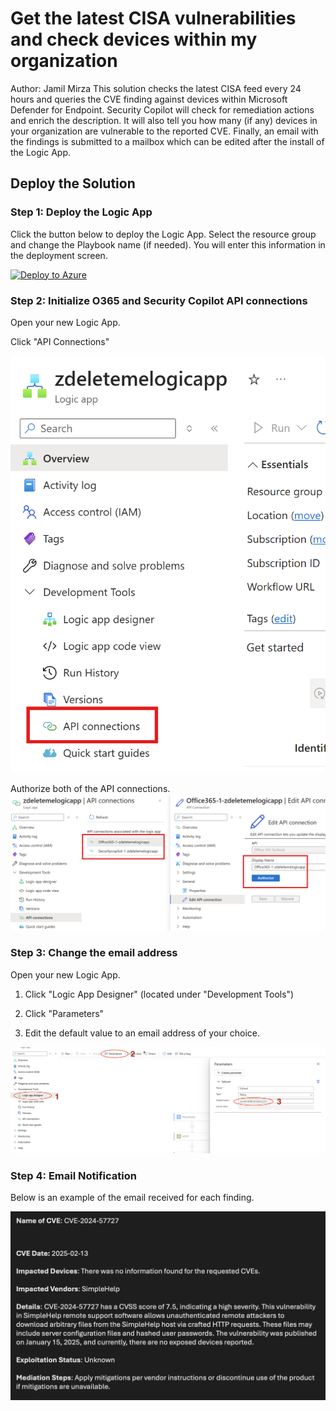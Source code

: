 # Get the latest CISA vulnerabilities and check devices within my organization
Author: Jamil Mirza
This solution checks the latest CISA feed every 24 hours and queries the CVE finding against devices within Microsoft Defender for Endpoint. Security Copilot will check for remediation actions and enrich the description. It will also tell you how many (if any) devices in your organization are vulnerable to the reported CVE. Finally, an email with the findings is submitted to a mailbox which can be edited after the install of the Logic App.

## Deploy the Solution

### Step 1: Deploy the Logic App

Click the button below to deploy the Logic App. Select the resource group and change the Playbook name (if needed). You will enter this information in the deployment screen. 

[![Deploy to Azure](https://aka.ms/deploytoazurebutton)](https://portal.azure.com/#create/Microsoft.Template/uri/https%3A%2F%2Fraw.githubusercontent.com%2FAzure%2FSecurity-Copilot%2Fmain%2FLogic%2520Apps%2FLatestCISAVulnerabilities%2FCISALogicApp.json)

### Step 2: Initialize O365 and Security Copilot API connections

Open your new Logic App.

Click "API Connections"

![alt text](image-2.png)

Authorize both of the API connections.
![alt text](image-1.png)

### Step 3: Change the email address

Open your new Logic App.

1. Click "Logic App Designer" (located under "Development Tools")

2. Click "Parameters"

3. Edit the default value to an email address of your choice.

![alt text](image-3.png)

### Step 4: Email Notification

Below is an example of the email received for each finding.

![alt text](image-5.png)
